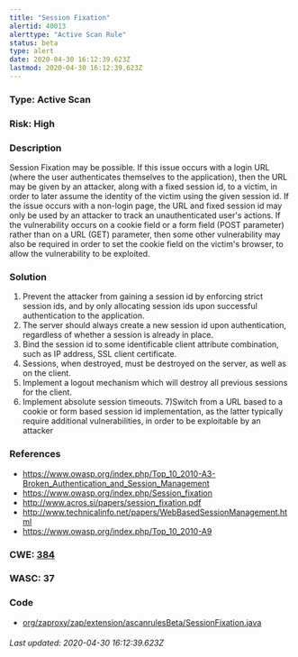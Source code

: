 ```yaml
---
title: "Session Fixation"
alertid: 40013
alerttype: "Active Scan Rule"
status: beta
type: alert
date: 2020-04-30 16:12:39.623Z
lastmod: 2020-04-30 16:12:39.623Z
---
```

### Type: Active Scan

### Risk: High

### Description

Session Fixation may be possible. If this issue occurs with a login URL (where the user authenticates themselves to the application), then the URL may be given by an attacker, along with a fixed session id, to a victim, in order to later assume the identity of the victim using the given session id. If the issue occurs with a non-login page, the URL and fixed session id may only be used by an attacker to track an unauthenticated user's actions. If the vulnerability occurs on a cookie field or a form field (POST parameter) rather than on a URL (GET) parameter, then some other vulnerability may also be required in order to set the cookie field on the victim's browser, to allow the vulnerability to be exploited.

### Solution

1) Prevent the attacker from gaining a session id by enforcing strict session ids, and by only allocating session ids upon successful authentication to the application.
2) The server should always create a new session id upon authentication, regardless of whether a session is already in place.
3) Bind the session id to some identificable client attribute combination, such as IP address, SSL client certificate.
4) Sessions, when destroyed, must be destroyed on the server, as well as on the client.
5) Implement a logout mechanism which will destroy all previous sessions for the client.
6) Implement absolute session timeouts.
7)Switch from a URL based to a cookie or form based session id implementation, as the latter typically require additional vulnerabilities, in order to be exploitable by an attacker


### References

* https://www.owasp.org/index.php/Top_10_2010-A3-Broken_Authentication_and_Session_Management
* https://www.owasp.org/index.php/Session_fixation
* http://www.acros.si/papers/session_fixation.pdf
* http://www.technicalinfo.net/papers/WebBasedSessionManagement.html
* https://www.owasp.org/index.php/Top_10_2010-A9

### CWE: [384](https://cwe.mitre.org/data/definitions/384.html)

### WASC:  37

### Code

 * [org/zaproxy/zap/extension/ascanrulesBeta/SessionFixation.java](https://github.com/zaproxy/zap-extensions/blob/master/addOns/ascanrulesBeta/src/main/java/org/zaproxy/zap/extension/ascanrulesBeta/SessionFixation.java)

###### Last updated: 2020-04-30 16:12:39.623Z
